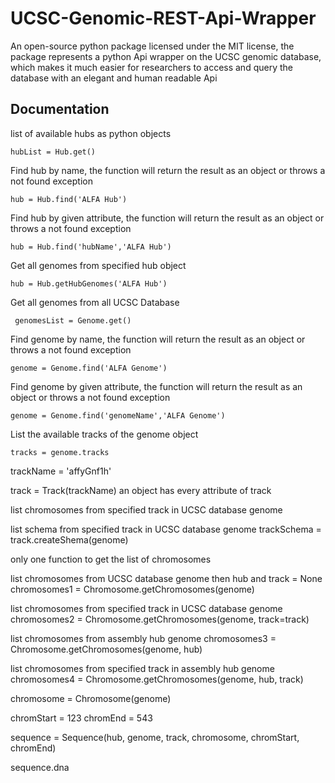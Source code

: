 # UCSC-Genomic-REST-Api-Wrapper
An open-source python package licensed under the MIT license, the package represents a python Api wrapper on the UCSC genomic database, which makes it much easier for researchers to access and query the database with an elegant and human readable Api


## Documentation 

 list of available hubs as python objects

``` hubList = Hub.get() ```


Find hub by name, the function will return the result as an object or throws a not found exception

``` hub = Hub.find('ALFA Hub') ```  

Find hub by given attribute, the function will return the result as an object or throws a not found exception

``` hub = Hub.find('hubName','ALFA Hub') ```


Get all genomes from specified hub object
  
``` hub = Hub.getHubGenomes('ALFA Hub') ``` 


Get all genomes from all UCSC Database

```  genomesList = Genome.get() ```



Find genome by name, the function will return the result as an object or throws a not found exception

``` genome = Genome.find('ALFA Genome') ```  

Find genome by given attribute, the function will return the result as an object or throws a not found exception

``` genome = Genome.find('genomeName','ALFA Genome') ```


List the available tracks of the genome object

``` tracks = genome.tracks ```

 

 trackName = 'affyGnf1h'

 track = Track(trackName)   an object has every attribute of track

  list chromosomes from specified track in UCSC database genome

  list schema from specified track in UCSC database genome
 trackSchema = track.createShema(genome)

  only one function to get the list of chromosomes

  list chromosomes from UCSC database genome then hub and track = None
 chromosomes1 = Chromosome.getChromosomes(genome)

  list chromosomes from specified track in UCSC database genome
 chromosomes2 = Chromosome.getChromosomes(genome, track=track)

  list chromosomes from assembly hub genome
 chromosomes3 = Chromosome.getChromosomes(genome, hub)

  list chromosomes from specified track in assembly hub genome
 chromosomes4 = Chromosome.getChromosomes(genome, hub, track)

 chromosome = Chromosome(genome)

 chromStart = 123
 chromEnd = 543

 sequence = Sequence(hub, genome, track, chromosome, chromStart, chromEnd)

  sequence.dna
